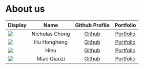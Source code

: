 # About us


| Display                                             |      Name      |               Github Profile                |              Portfolio              |
|-----------------------------------------------------|:--------------:|:-------------------------------------------:|:-----------------------------------:|
| ![](https://via.placeholder.com/100.png?text=Photo) | Nicholas Chong |  [Github](https://github.com/nicholascxh)   |  [Portfolio](team/nicholascxh.md)   |
| ![](https://via.placeholder.com/100.png?text=Photo) |  Hu Hongheng   |        [Github](https://github.com/)        |   [Portfolio](team/hudou0420.md)    |
| ![](https://via.placeholder.com/100.png?text=Photo) |      Hieu      | [Github](https://github.com/trunghjieu2506) | [Portfolio](team/trunghjieu2506.md) |
| ![](https://via.placeholder.com/100.png?text=Photo) |  Miao Qiaozi   |  [Github](https://github.com/GeorgeSJ1869)  |  [Portfolio](team/georgesj1869.md)  |

